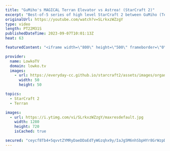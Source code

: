 ```yaml
---
title: "GuMiho's MAGICAL Terran Elevator vs Astrea! (StarCraft 2)"
excerpt: "Best-of-5 series of high level StarCraft 2 between GuMiho (Terran) and Astrea (Protoss). In this series GuMiho goes for some of his classic proxy strategies, where he builds basically everything on the other side of the map and has the Protoss player deal with the early game aggression. Support my work:"
originalUrl: https://youtube.com/watch?v=SLrkxzWZzgY
type: video
length: PT22M31S
publishedDateTime: 2023-09-07T10:01:13Z
heat: 63

featuredContent: "<iframe width=\"800\" height=\"500\" frameborder=\"0\" src=\"https://www.youtube.com/embed/SLrkxzWZzgY\" allow=\"accelerometer; autoplay; encrypted-media; gyroscope; picture-in-picture\" allowfullscreen></iframe>"

provider:
  name: LowkoTV
  domain: lowko.tv
  images:
    - url: https://everyday-cc.github.io/starcraft2/assets/images/organizations/lowko.tv-50x50.jpg
      width: 50
      height: 50

topics:
  - StarCraft 2
  - Terran

images:
  - url: https://i.ytimg.com/vi/SLrkxzWZzgY/maxresdefault.jpg
    width: 1280
    height: 720
    isCached: true

secured: "ceycf8Tb4+5qvvtZYMRyDaeDDaEdTyWGzqhx9y/IaJg5M6nhSbpHYr8GrWzpDVz5rWDGLjWN8ABw1TGu+B4WegbEOr2GPqTOdrSv39nCRWV60ABIOqZLUptbLjFhYQ74p58MBtkJ7ZGwraMsXWG1TskjGROXqoaAoj1oUWidQ7BZKwMtaXNRzhC8zvyyAqc/TfGEMhvRDGXyofmUhJo1SXIPAcrMfvyt19/jsk88koQ+E9WU/eMZm7AsZ82nqYk2/In6RYC6J2T6BND8VerJ6VOrSRtxQM+xzDioSwOEDytASyXwjcIl0c1S3yGBxR/JpqEXJqBELexGSegpL/R4ozWgBQQWyoCfoJyu6myjy2tsf+2mS5KeiBUSQQidp4lzbbtAzHH9C046AT707efL2Uw3eyheB37721qaZdPkFCQ=;KlRtj8AXypzyZujZfBiHvw=="
---
```


